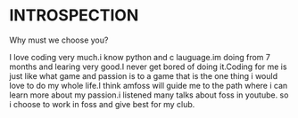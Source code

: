 # INTROSPECTION

Why must we choose you?

I love coding very much.i know python and c lauguage.im doing from 7 months and learing very good.I never get bored of doing it.Coding for me is just like what game and passion is to a game that is the one thing i would love to do my whole life.I think amfoss will guide me to the path where i can learn more about my passion.i listened many talks about foss in youtube. so i choose to work in foss and give best for my club.
